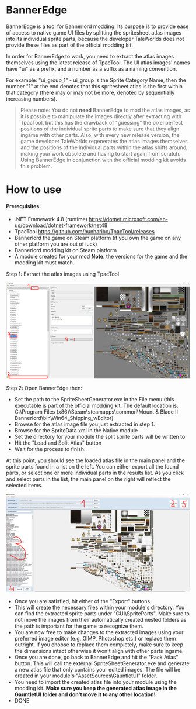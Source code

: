 
# BannerEdge

BannerEdge is a tool for Bannerlord modding. Its purpose is to provide ease of access to native game UI files by splitting the spritesheet atlas images into its individual sprite parts, because the developer TaleWorlds does not provide these files as part of the official modding kit.

In order for BannerEdge to work, you need to extract the atlas images themselves using the latest release of TpacTool. The UI atlas images' names have "ui" as a prefix, and a number as a suffix as a naming convention.

For example: 
"ui_group_1" - ui_group is the Sprite Category Name, then the number "1" at the end denotes that this spritesheet atlas is the first within that category (there may or may not be more, denoted by sequentially increasing numbers).

>Please note: You do not **need** BannerEdge to mod the atlas images, as it is possible to manipulate the images directly after extracting with TpacTool, but this has the drawback of "guessing" the pixel perfect positions of the individual sprite parts to make sure that they align ingame with other parts. Also, with every new release version, the game developer TaleWorlds regenerates the atlas images themselves and the positions of the individual parts within the atlas shifts around, making your work obsolete and having to start again from scratch. Using BannerEdge in conjunction with the official modding kit avoids this problem.

# How to use
#### Prerequisites:
* .NET Framework 4.8 (runtime) https://dotnet.microsoft.com/en-us/download/dotnet-framework/net48
* TpacTool https://github.com/hunharibo/TpacTool/releases
* Bannerlord the game on Steam platform (if you own the game on any other platform you are out of luck)
* Bannerlord modding kit on Steam platform
* A module created for your mod
**Note**: the versions for the game and the modding kit must match.

Step 1:
Extract the atlas images using TpacTool

![Screenshot](tpactool.png)

Step 2:
Open BannerEdge then:
* Set the path to the SpriteSheetGenerator.exe in the File menu (this executable is part of the official modding kit. The default location is: C:\Program Files (x86)\Steam\steamapps\common\Mount & Blade II Bannerlord\bin\Win64_Shipping_wEditor)
* Browse for the atlas image file you just extracted in step 1.
* Browse for the SpriteData.xml in the Native module
* Set the directory for your module the split sprite parts will be written to
* Hit the "Load and Split Atlas" button
* Wait for the process to finish.

At this point, you should see the loaded atlas file in the main panel and the sprite parts found in a list on the left.
You can either export all the found parts, or select one or more individual parts in the results list. As you click and select parts in the list, the main panel on the right will reflect the selected items.

![Screenshot](banneredge.png)

* Once you are satisfied, hit either of the "Export" buttons.
* This will create the necessary files within your module's directory. You can find the extracted sprite parts under "GUI\SpriteParts\". Make sure to not move the images from their automatically created nested folders as the path is important for the game to recognize them.
* You are now free to make changes to the extracted images using your preferred image editor (e.g. GIMP, Photoshop etc.) or replace them outright. If you choose to replace them completely, make sure to keep the dimensions intact otherwise it won't align with other parts ingame.
* Once you are done, go back to BannerEdge and hit the "Pack Atlas" button. This will call the external SpriteSheetGenerator.exe and generate a new atlas file that only contains your edited images. The file will be created in your module's "AssetSources\GauntletUI" folder.
* You need to import the created atlas file into your module using the modding kit. **Make sure you keep the generated atlas image in the GauntletUI folder and don't move it to any other location!**
* DONE